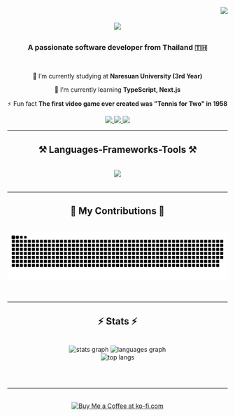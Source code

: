<a href="https://visitorbadge.io/status?path=ShadowsDuck"><img align="right" src="https://api.visitorbadge.io/api/visitors?path=ShadowsDuck&labelColor=%23697689&countColor=%232ccce4&style=plastic&labelStyle=lower" /></a>

<h1 align="center">
    <img src="https://readme-typing-svg.herokuapp.com/?font=Righteous&size=35&center=true&vCenter=true&width=500&height=70&duration=4000&lines=Hi+There!+👋;+I'm+Tanaphat+Partoom!;" />
</h1>

<h3 align="center">A passionate software developer from Thailand 🇹🇭</h3>

<br/>

<div align="center">
 
 🔭 I’m currently studying at **Naresuan University (3rd Year)**
 
 🌱 I’m currently learning **TypeScript, Next.js**

⚡ Fun fact **The first video game ever created was "Tennis for Two" in 1958**

 </div>
 
<div align="center"> 
  <a href="mailto:ommykung2033@gmail.com">
    <img src="https://img.shields.io/badge/Gmail-333333?style=for-the-badge&logo=gmail&logoColor=red" />
  </a>
  <a href="https://www.facebook.com/tanaphat.kung.7/" target="_blank">
    <img src="https://img.shields.io/badge/Facebook-%231877F2.svg?style=for-the-badge&logo=Facebook&logoColor=white" target="_blank" />
  </a>
  <a href="https://github.com/ShadowsDuck" target="_blank">
     <img src="https://img.shields.io/badge/Portfolio-FF5722?style=for-the-badge&logo=todoist&logoColor=white" target="_blank" /> <!-- sqlite, safari, google-chrome are other good icon options -->
  </a>
</div>

 <hr/>
 
<h2 align="center">⚒️ Languages-Frameworks-Tools ⚒️</h2>
<br/>
<div align="center">
    <img src="https://skillicons.dev/icons?i=html,css,js,php,bootstrap,vscode,github" />
</div>

<br/>
<hr/>

<div align="center">
  <h2>🐍 My Contributions 🐍</h2>
  <br>
    <img alt="snake eating my contributions" src="https://github.com/ShadowsDuck/ShadowsDuck/blob/output/github-snake-dark.svg" />
  <br/><br/><br/>
</div>

<hr/>

<h2 align="center">⚡ Stats ⚡</h2>
<br>
<div align=center>
  <img src="https://github-readme-stats.vercel.app/api?username=ShadowsDuck&theme=dark&hide_border=false&include_all_commits=false&count_private=false" height="150" alt="stats graph"  />
  <img src="https://github-readme-streak-stats.herokuapp.com/?user=ShadowsDuck&theme=dark&hide_border=false" height="150" alt="languages graph"  />
  <br/>
  <img width=325 align="center" src="https://github-readme-stats.vercel.app/api/top-langs/?username=ShadowsDuck&theme=dark&hide_border=false&include_all_commits=false&count_private=false&layout=compact" alt="top langs" />
</div>

<br/><br/>

<hr/>

<br/>

<div align="center">
<a href='' target='_blank'><img height='64' style='border:0px;height:64px;' src='https://storage.ko-fi.com/cdn/kofi1.png?v=3' border='0' alt='Buy Me a Coffee at ko-fi.com' /></a>
</div>

<br/>

